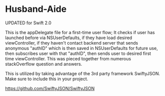 # Husband-Aide

UPDATED for Swift 2.0

This is the appDelegate file for a first-time user flow; It checks if user has launched before via NSUserDefaults, if they have load desired viewController, if they haven't contact backend server that sends anonymous "authID" which is then saved in NSUserDefaults for future use, then subscribes user with that "authID", then sends user to desired first time viewController.  This was pieced together from numerous stackOverflow question and answers.

This is utilized by taking advantage of the 3rd party framework SwiftyJSON. Make sure to include this in your project.

https://github.com/SwiftyJSON/SwiftyJSON

